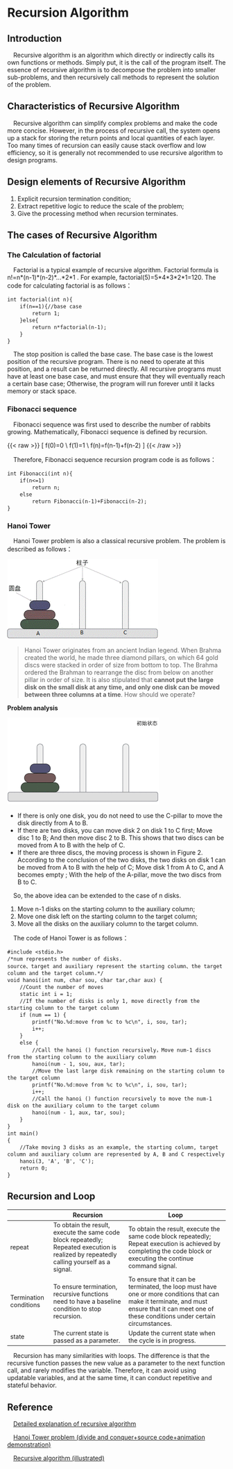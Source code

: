 # Recursion Algorithm

## Introduction

&emsp;Recursive algorithm is an algorithm which directly or indirectly calls its own functions or methods. 
Simply put, it is the call of the program itself.
The essence of recursive algorithm is to decompose the problem into smaller sub-problems, and then recursively call methods to represent the solution of the problem.

## Characteristics of Recursive Algorithm

&emsp;Recursive algorithm can simplify complex problems and make the code more concise.
However, in the process of recursive call, the system opens up a stack for storing the return points and local quantities of each layer.
Too many times of recursion can easily cause stack overflow and low efficiency, so it is generally not recommended to use recursive algorithm to design programs.

## Design elements of Recursive Algorithm
1. Explicit recursion termination condition;
2. Extract repetitive logic to reduce the scale of the problem;
3. Give the processing method when recursion terminates.

## The cases of Recursive Algorithm

### The Calculation of factorial
&emsp;Factorial is a typical example of recursive algorithm. Factorial formula is n!=n\*(n-1)\*(n-2)\*...\*2\*1 .
For example, factorial(5)=5\*4\*3\*2\*1=120. 
The code for calculating factorial is as follows：

```
int factorial(int n){
	if(n==1){//base case
		return 1;
	}else{
		return n*factorial(n-1);
	}
}
```
&emsp;The stop position is called the base case. 
The base case is the lowest position of the recursive program. 
There is no need to operate at this position, and a result can be returned directly. 
All recursive programs must have at least one base case, and must ensure that they will eventually reach a certain base case; 
Otherwise, the program will run forever until it lacks memory or stack space. 

### Fibonacci sequence

&emsp;Fibonacci sequence was first used to describe the number of rabbits growing. 
Mathematically, Fibonacci sequence is defined by recursion. 

{{< raw >}}
\[ f(0)=0 \\ f(1)=1 \\ f(n)=f(n-1)+f(n-2) \]
{{< /raw >}}

&emsp;Therefore, Fibonacci sequence recursion program code is as follows：

```
int Fibonacci(int n){
	if(n<=1)
		return n;
	else
		return Fibonacci(n-1)+Fibonacci(n-2);
}
```

### Hanoi Tower
&emsp;Hanoi Tower problem is also a classical recursive problem. 
The problem is described as follows：

![Hanoi](./hanoi.gif "Figure1 Hanoi Tower")

> Hanoi Tower originates from an ancient Indian legend. 
When Brahma created the world, he made three diamond pillars, on which 64 gold discs were stacked in order of size from bottom to top. 
The Brahma ordered the Brahman to rearrange the disc from below on another pillar in order of size. 
It is also stipulated that **cannot put the large disk on the small disk at any time, and only one disk can be moved between three columns at a time**. 
How should we operate?

**Problem analysis**

![HanoiSloving](./hanoi_sloving.gif "Figure2 Sloution to Honoi Tower")

* If there is only one disk, you do not need to use the C-pillar to move the disk directly from A to B.
* If there are two disks, you can move disk 2 on disk 1 to C first; Move disc 1 to B; And then move disc 2 to B. This shows that two discs can be moved from A to B with the help of C.
* If there are three discs, the moving process is shown in Figure 2. According to the conclusion of the two disks, the two disks on disk 1 can be moved from A to B with the help of C; Move disk 1 from A to C, and A becomes empty ; With the help of the A-pillar, move the two discs from B to C.

&emsp;So, the above idea can be extended to the case of n disks. 

1. Move n-1 disks on the starting column to the auxiliary column;
2. Move one disk left on the starting column to the target column;
3. Move all the disks on the auxiliary column to the target column.

&emsp;The code of Hanoi Tower is as follows：

```
#include <stdio.h>
/*num represents the number of disks.
source、target and auxiliary represent the starting column、the target column and the target column.*/
void hanoi(int num, char sou, char tar,char aux) {
    //Count the number of moves
    static int i = 1;
    //If the number of disks is only 1, move directly from the starting column to the target column
    if (num == 1) {
        printf("No.%d:move from %c to %c\n", i, sou, tar);
        i++;
    }
    else {
        //Call the hanoi () function recursively，Move num-1 discs from the starting column to the auxiliary column
        hanoi(num - 1, sou, aux, tar);
        //Move the last large disk remaining on the starting column to the target column
        printf("No.%d:move from %c to %c\n", i, sou, tar);
        i++;
        //Call the hanoi () function recursively to move the num-1 disk on the auxiliary column to the target column
        hanoi(num - 1, aux, tar, sou);
    }
}
int main()
{
    //Take moving 3 disks as an example, the starting column, target column and auxiliary column are represented by A, B and C respectively
    hanoi(3, 'A', 'B', 'C');
    return 0;
}
```

## Recursion and Loop

|          | Recursion | Loop |
| -------- | ---------------------------------------- | ---------------------------------- |
| repeat     | To obtain the result, execute the same code block repeatedly; Repeated execution is realized by repeatedly calling yourself as a signal. | To obtain the result, execute the same code block repeatedly; Repeat execution is achieved by completing the code block or executing the continue command signal. |
| Termination conditions | To ensure termination, recursive functions need to have a baseline condition to stop recursion. | To ensure that it can be terminated, the loop must have one or more conditions that can make it terminate, and must ensure that it can meet one of these conditions under certain circumstances. |
| state     | The current state is passed as a parameter. | Update the current state when the cycle is in progress. |

&emsp;Recursion has many similarities with loops. The difference is that the recursive function passes the new value as a parameter to the next function call, and rarely modifies the variable.
Therefore, it can avoid using updatable variables, and at the same time, it can conduct repetitive and stateful behavior.
## Reference

&emsp;[Detailed explanation of recursive algorithm](https://chenqx.github.io/2014/09/29/Algorithm-Recursive-Programming/)

&emsp;[Hanoi Tower problem (divide and conquer+source code+animation demonstration)](http://c.biancheng.net/algorithm/tower-of-hanoi.html)

&emsp;[Recursive algorithm (illustrated)](https://blog.csdn.net/lltqyl/article/details/106604387)
